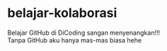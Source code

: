 # belajar-kolaborasi

Belajar GitHub di DiCoding sangan menyenangkan!!!<br>
Tanpa GitHub aku hanya mas-mas biasa hehe

